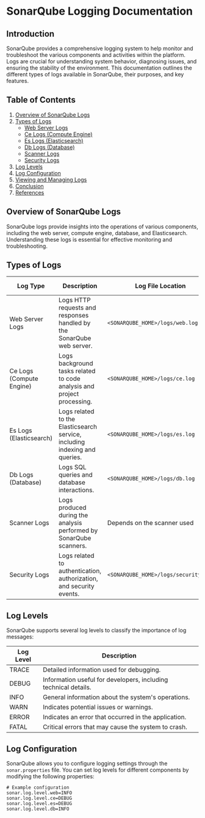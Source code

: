# SonarQube Logging Documentation

## Introduction
SonarQube provides a comprehensive logging system to help monitor and troubleshoot the various components and activities within the platform. Logs are crucial for understanding system behavior, diagnosing issues, and ensuring the stability of the environment. This documentation outlines the different types of logs available in SonarQube, their purposes, and key features.

## Table of Contents
1. [Overview of SonarQube Logs](#overview-of-sonarqube-logs)
2. [Types of Logs](#types-of-logs)
   - [Web Server Logs](#web-server-logs)
   - [Ce Logs (Compute Engine)](#ce-logs-compute-engine)
   - [Es Logs (Elasticsearch)](#es-logs-elasticsearch)
   - [Db Logs (Database)](#db-logs-database)
   - [Scanner Logs](#scanner-logs)
   - [Security Logs](#security-logs)
3. [Log Levels](#log-levels)
4. [Log Configuration](#log-configuration)
5. [Viewing and Managing Logs](#viewing-and-managing-logs)
6. [Conclusion](#conclusion)
7. [References](#references)

## Overview of SonarQube Logs
SonarQube logs provide insights into the operations of various components, including the web server, compute engine, database, and Elasticsearch. Understanding these logs is essential for effective monitoring and troubleshooting.

## Types of Logs

| Log Type                  | Description                                                                 | Log File Location                  | Log Level    |
|---------------------------|-----------------------------------------------------------------------------|------------------------------------|--------------|
| Web Server Logs           | Logs HTTP requests and responses handled by the SonarQube web server.      | `<SONARQUBE_HOME>/logs/web.log`  | INFO, ERROR  |
| Ce Logs (Compute Engine)  | Logs background tasks related to code analysis and project processing.     | `<SONARQUBE_HOME>/logs/ce.log`    | INFO, ERROR  |
| Es Logs (Elasticsearch)   | Logs related to the Elasticsearch service, including indexing and queries. | `<SONARQUBE_HOME>/logs/es.log`    | DEBUG, INFO  |
| Db Logs (Database)        | Logs SQL queries and database interactions.                                 | `<SONARQUBE_HOME>/logs/db.log`    | DEBUG, INFO  |
| Scanner Logs              | Logs produced during the analysis performed by SonarQube scanners.         | Depends on the scanner used        | Varies       |
| Security Logs             | Logs related to authentication, authorization, and security events.        | `<SONARQUBE_HOME>/logs/security.log` | INFO, ERROR  |

## Log Levels
SonarQube supports several log levels to classify the importance of log messages:

| Log Level | Description                                          |
|-----------|------------------------------------------------------|
| TRACE     | Detailed information used for debugging.             |
| DEBUG     | Information useful for developers, including technical details. |
| INFO      | General information about the system's operations.   |
| WARN      | Indicates potential issues or warnings.              |
| ERROR     | Indicates an error that occurred in the application.  |
| FATAL     | Critical errors that may cause the system to crash.  |

## Log Configuration
SonarQube allows you to configure logging settings through the `sonar.properties` file. You can set log levels for different components by modifying the following properties:

```properties
# Example configuration
sonar.log.level.web=INFO
sonar.log.level.ce=DEBUG
sonar.log.level.es=DEBUG
sonar.log.level.db=INFO

